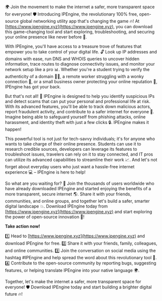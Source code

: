🌍 Join the movement to make the internet a safer, more transparent space for everyone! 🛡️ Introducing IPEngine, the revolutionary 100% free, open-source global networking utility app that's changing the game 🔥! At [https://www.ipengine.xyz](https://www.ipengine.xyz), you can download this game-changing tool and start exploring, troubleshooting, and securing your online presence like never before 🚀.

With IPEngine, you'll have access to a treasure trove of features that empower you to take control of your digital life. 🔓 Look up IP addresses and domains with ease, run DNS and WHOIS queries to uncover hidden information, trace routes to diagnose connectivity issues, and monitor your network setup like a pro 📊. Whether you're a student trying to verify the authenticity of a domain 👩‍🎓, a remote worker struggling with a wonky connection 🏢, or a small business owner protecting your online reputation 💼, IPEngine has got your back.

But that's not all! 🤔 IPEngine is designed to help you identify suspicious IPs and detect scams that can put your personal and professional life at risk. With its advanced features, you'll be able to track down malicious actors, report fraudulent activity, and contribute to a safer internet for everyone 🚫. Imagine being able to safeguard yourself from phishing attacks, online harassment, and identity theft with just a few clicks 🔒. IPEngine makes it happen!

This powerful tool is not just for tech-savvy individuals; it's for anyone who wants to take charge of their online presence. Students can use it to research credible sources, developers can leverage its features to troubleshoot issues, travelers can rely on it to stay connected, and IT pros can utilize its advanced capabilities to streamline their work 📈. And let's not forget about everyday users who just want a hassle-free internet experience 💻 – IPEngine is here to help!

So what are you waiting for? 🤔 Join the thousands of users worldwide who have already downloaded IPEngine and started enjoying the benefits of a more transparent, secure internet 🌎. Share it with your friends, communities, and online groups, and together let's build a safer, smarter digital landscape 💥. Download IPEngine today from [https://www.ipengine.xyz](https://www.ipengine.xyz) and start exploring the power of open-source innovation 🚀!

**Take action now!**

1️⃣ Head to [https://www.ipengine.xyz](https://www.ipengine.xyz) and download IPEngine for free.
2️⃣ Share it with your friends, family, colleagues, and online communities.
3️⃣ Join the conversation on social media using the hashtag #IPEngine and help spread the word about this revolutionary tool 💬.
4️⃣ Contribute to the open-source community by reporting bugs, suggesting features, or helping translate IPEngine into your native language 🌍.

Together, let's make the internet a safer, more transparent space for everyone! 🛡️ Download IPEngine today and start building a brighter digital future 🔥!